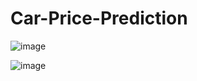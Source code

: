 # Car-Price-Prediction
![image](https://github.com/Sameer16536/Car-Price-Prediction/assets/100517597/8e0db3fe-5af7-4bf8-a67c-f1dc630ec92c)

![image](https://github.com/Sameer16536/Car-Price-Prediction/assets/100517597/c4885bbb-865d-42bf-9f25-82d04433fab7)
